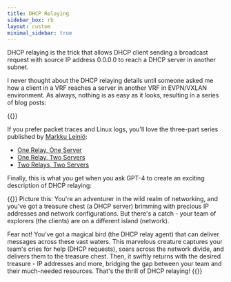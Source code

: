 ```yaml
---
title: DHCP Relaying
sidebar_box: rb
layout: custom
minimal_sidebar: true
---
```

DHCP relaying is the trick that allows DHCP client sending a broadcast request with source IP address 0.0.0.0 to reach a DHCP server in another subnet.

I never thought about the DHCP relaying details until someone asked me how a client in a VRF reaches a server in another VRF in EVPN/VXLAN environment. As always, nothing is as easy as it looks, resulting in a series of blog posts:

{{<series-listing weight="yes">}}

If you prefer packet traces and Linux logs, you'll love the three-part series published by [Markku Leiniö](https://www.linkedin.com/in/markkuleinio/):

* [One Relay, One Server](https://majornetwork.net/2023/06/dhcp-relay-part-1-one-relay-one-server/)
* [One Relay, Two Servers](https://majornetwork.net/2023/06/dhcp-relay-part-2-one-relay-two-servers/)
* [Two Relays, Two Servers](https://majornetwork.net/2023/06/dhcp-relay-part-3-two-relays-two-servers/)

Finally, this is what you get when you ask GPT-4 to create an exciting description of DHCP relaying:

{{<quote>}}
Picture this: You're an adventurer in the wild realm of networking, and you've got a treasure chest (a DHCP server) brimming with precious IP addresses and network configurations. But there's a catch - your team of explorers (the clients) are on a different island (network).

Fear not! You've got a magical bird (the DHCP relay agent) that can deliver messages across these vast waters. This marvelous creature captures your team's cries for help (DHCP requests), soars across the network divide, and delivers them to the treasure chest. Then, it swiftly returns with the desired treasure - IP addresses and more, bridging the gap between your team and their much-needed resources. That's the thrill of DHCP relaying!
{{</quote>}}
